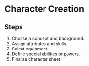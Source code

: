 # Character Creation

## Steps
1. Choose a concept and background.
2. Assign attributes and skills.
3. Select equipment.
4. Define special abilities or powers.
5. Finalize character sheet.
